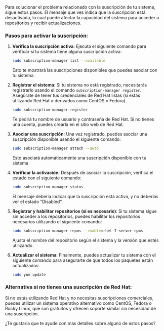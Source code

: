 Para solucionar el problema relacionado con la suscripción de tu sistema, sigue estos pasos. El mensaje que ves indica que la suscripción está desactivada, lo cual puede afectar la capacidad del sistema para acceder a repositorios y recibir actualizaciones.

### Pasos para activar la suscripción:

1. **Verifica la suscripción activa**: Ejecuta el siguiente comando para verificar si tu sistema tiene alguna suscripción activa:
    
    ```bash
    sudo subscription-manager list --available
    ```
    
    Esto te mostrará las suscripciones disponibles que puedes asociar con tu sistema.
    
2. **Registrar el sistema**: Si tu sistema no está registrado, necesitarás registrarlo usando el comando `subscription-manager register`. Asegúrate de tener tus credenciales de Red Hat listas (si estás utilizando Red Hat o derivados como CentOS o Fedora).
    
    ```bash
    sudo subscription-manager register
    ```
    
    Te pedirá tu nombre de usuario y contraseña de Red Hat. Si no tienes una cuenta, puedes crearla en el sitio web de Red Hat.
    
3. **Asociar una suscripción**: Una vez registrado, puedes asociar una suscripción disponible usando el siguiente comando:
    
    ```bash
    sudo subscription-manager attach --auto
    ```
    
    Esto asociará automáticamente una suscripción disponible con tu sistema.
    
4. **Verificar la activación**: Después de asociar la suscripción, verifica el estado con el siguiente comando:
    
    ```bash
    sudo subscription-manager status
    ```
    
    El mensaje debería indicar que la suscripción está activa, y no deberías ver el estado "Disabled".
    
5. **Registrar y habilitar repositorios (si es necesario)**: Si tu sistema sigue sin acceder a los repositorios, puedes habilitar los repositorios necesarios utilizando el siguiente comando:
    
    ```bash
    sudo subscription-manager repos --enable=rhel-7-server-rpms
    ```
    
    Ajusta el nombre del repositorio según el sistema y la versión que estés utilizando.
    
6. **Actualizar el sistema**: Finalmente, puedes actualizar tu sistema con el siguiente comando para asegurarte de que todos los paquetes están actualizados:
    
    ```bash
    sudo yum update
    ```
    

### Alternativa si no tienes una suscripción de Red Hat:

Si no estás utilizando Red Hat y no necesitas suscripciones comerciales, puedes utilizar un sistema operativo alternativo como CentOS, Fedora o Rocky Linux, que son gratuitos y ofrecen soporte similar sin necesidad de una suscripción.

¿Te gustaría que te ayude con más detalles sobre alguno de estos pasos?